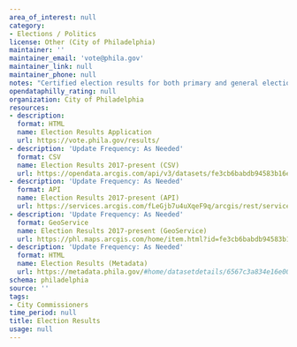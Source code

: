 ```yaml
---
area_of_interest: null
category:
- Elections / Politics
license: Other (City of Philadelphia)
maintainer: ''
maintainer_email: 'vote@phila.gov'
maintainer_link: null
maintainer_phone: null
notes: "Certified election results for both primary and general elections.\r\n\r\n"
opendataphilly_rating: null
organization: City of Philadelphia
resources:
- description:
  format: HTML
  name: Election Results Application
  url: https://vote.phila.gov/results/
- description: 'Update Frequency: As Needed'
  format: CSV
  name: Election Results 2017-present (CSV)
  url: https://opendata.arcgis.com/api/v3/datasets/fe3cb6babdb94583b16e3832070bf457_0/downloads/data?format=csv&spatialRefId=4326&where=1%3D1
- description: 'Update Frequency: As Needed'
  format: API
  name: Election Results 2017-present (API)
  url: https://services.arcgis.com/fLeGjb7u4uXqeF9q/arcgis/rest/services/Election_Results/FeatureServer/0/query?outFields=*&where=1%3D1
- description: 'Update Frequency: As Needed'
  format: GeoService
  name: Election Results 2017-present (GeoService)
  url: https://phl.maps.arcgis.com/home/item.html?id=fe3cb6babdb94583b16e3832070bf457
- description: 'Update Frequency: As Needed'
  format: HTML
  name: Election Results (Metadata)
  url: https://metadata.phila.gov/#home/datasetdetails/6567c3a834e16e001ee12823/representationdetails/6567c3a934e16e001ee1284e/
schema: philadelphia
source: ''
tags:
- City Commissioners
time_period: null
title: Election Results
usage: null
---
```

